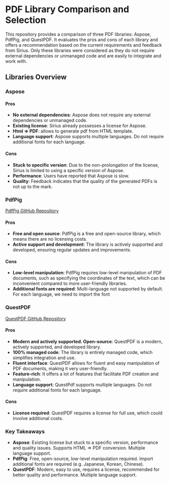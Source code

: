 # PDF Library Comparison and Selection

This repository provides a comparison of three PDF libraries: Aspose, PdfPig, and QuestPDF. It evaluates the pros and cons of each library and offers a recommendation based on the current requirements and feedback from Sirius.
Only these libraries were considered as they do not require external dependencies or unmanaged code and are easily to integrate and work with.

## Libraries Overview

### Aspose

#### Pros
- **No external dependencies**: Aspose does not require any external dependencies or unmanaged code.
- **Existing license**: Sirius already possesses a license for Aspose.
- **Html => PDF**: allows to generate pdf from HTML template.
- **Language support**: Aspose supports multiple languages. Do not require additional fonts for each language.

#### Cons
- **Stuck to specific version**: Due to the non-prolongation of the license, Sirius is limited to using a specific version of Aspose.
- **Performance**: Users have reported that Aspose is slow.
- **Quality**: Feedback indicates that the quality of the generated PDFs is not up to the mark.

### PdfPig

[PdfPig GitHub Repository](https://github.com/UglyToad/PdfPig)

#### Pros
- **Free and open source**: PdfPig is a free and open-source library, which means there are no licensing costs.
- **Active support and development**: The library is actively supported and developed, ensuring regular updates and improvements.

#### Cons
- **Low-level manipulation**: PdfPig requires low-level manipulation of PDF documents, such as specifying the coordinates of the text, which can be inconvenient compared to more user-friendly libraries.
- **Additional fonts are required**: Multi-language not supported by default. For each language, we need to import the font

### QuestPDF

[QuestPDF GitHub Repository](https://github.com/QuestPDF/QuestPDF?tab=readme-ov-file)

#### Pros
- **Modern and actively supported. Open-source**: QuestPDF is a modern, actively supported, and developed library.
- **100% managed code**: The library is entirely managed code, which simplifies integration and use.
- **Fluent interface**: QuestPDF allows for fluent and easy manipulation of PDF documents, making it very user-friendly.
- **Feature-rich**: It offers a lot of features that facilitate PDF creation and manipulation.
- **Language support**: QuestPdf supports multiple languages. Do not require additional fonts for each language.


#### Cons
- **License required**: QuestPDF requires a license for full use, which could involve additional costs.


### Key Takeaways
- **Aspose**: Existing license but stuck to a specific version, performance and quality issues. Supports HTML => PDF conversion. Multiple language support.
- **PdfPig**: Free, open-source, low-level manipulation required. Import additional fonts are required (e.g. Japanese, Korean, Chinese).
- **QuestPDF**: Modern, easy to use, requires a license, recommended for better quality and performance. Multiple language support.
